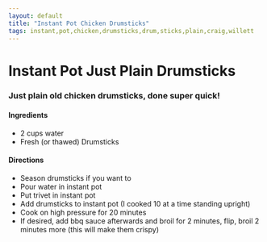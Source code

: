 ```yaml
---
layout: default
title: "Instant Pot Chicken Drumsticks"
tags: instant,pot,chicken,drumsticks,drum,sticks,plain,craig,willett
---
```

# Instant Pot Just Plain Drumsticks

### Just plain old chicken drumsticks, done super quick!

#### Ingredients
- 2 cups water
- Fresh (or thawed) Drumsticks

#### Directions
- Season drumsticks if you want to
- Pour water in instant pot
- Put trivet in instant pot
- Add drumsticks to instant pot (I cooked 10 at a time standing upright)
- Cook on high pressure for 20 minutes
- If desired, add bbq sauce afterwards and broil for 2 minutes, flip, broil 2 minutes more (this will make them crispy)

